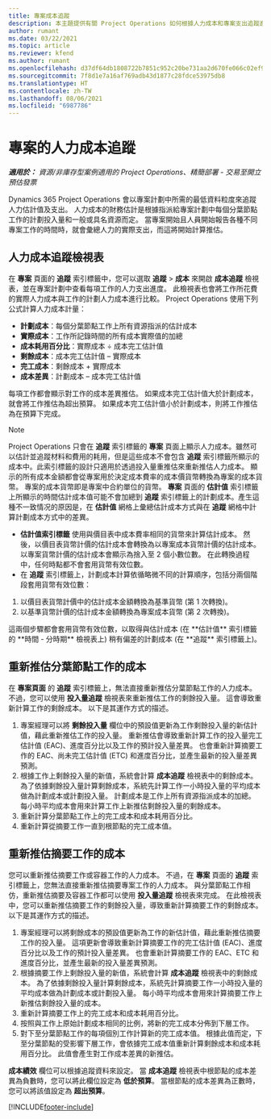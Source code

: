 ```yaml
---
title: 專案成本追蹤
description: 本主題提供有關 Project Operations 如何根據人力成本和專案支出追蹤進度的資訊。
author: rumant
ms.date: 03/22/2021
ms.topic: article
ms.reviewer: kfend
ms.author: rumant
ms.openlocfilehash: d37df64db1808722b7851c952c20be731aa2d670fe066c02ef90386712487407
ms.sourcegitcommit: 7f8d1e7a16af769adb43d1877c28fdce53975db8
ms.translationtype: HT
ms.contentlocale: zh-TW
ms.lasthandoff: 08/06/2021
ms.locfileid: "6987786"
---
```

# <a name="labor-cost-tracking-on-projects"></a>專案的人力成本追蹤

_**適用於：** 資源/非庫存型案例適用的 Project Operations、精簡部署 - 交易至開立預估發票_

Dynamics 365 Project Operations 會以專案計劃中所需的最低資料粒度來追蹤人力估計值及支出。 人力成本的財務估計是根據指派給專案計劃中每個分葉節點工作的計劃投入量和一般或具名資源而定。 當專案開始且人員開始報告各種不同專案工作的時間時，就會彙總人力的實際支出，而這將開始計算推估。

## <a name="labor-cost-tracking-view"></a>人力成本追蹤檢視表

在 **專案** 頁面的 **追蹤** 索引標籤中，您可以選取 **追蹤** > **成本** 來開啟 **成本追蹤** 檢視表，並在專案計劃中查看每項工作的人力支出進度。 此檢視表也會將工作所花費的實際人力成本與工作的計劃人力成本進行比較。 Project Operations 使用下列公式計算人力成本計量：

- **計劃成本**：每個分葉節點工作上所有資源指派的估計成本
- **實際成本**：工作所記錄時間的所有成本實際值的加總
- **成本耗用百分比**：實際成本 ÷ 成本完工估計值
- **剩餘成本**：成本完工估計值 – 實際成本
- **完工成本**：剩餘成本 + 實際成本
- **成本差異**：計劃成本 – 成本完工估計值

每項工作都會顯示對工作的成本差異推估。 如果成本完工估計值大於計劃成本，就會將工作推估為超出預算。 如果成本完工估計值小於計劃成本，則將工作推估為在預算下完成。

>[!NOTE]
> Project Operations 只會在 **追蹤** 索引標籤的 **專案** 頁面上顯示人力成本。雖然可以估計並追蹤材料和費用的耗用，但是這些成本不會包含 **追蹤** 索引標籤所顯示的成本中。此索引標籤的設計只適用於透過投入量重推估來重新推估人力成本。
顯示的所有成本金額都會從專案用於決定成本費率的成本價貨幣轉換為專案的成本貨幣。 專案的成本貨幣即是專案中合約單位的貨幣。 **專案** 頁面的 **估計值** 索引標籤上所顯示的時間估計成本值可能不會加總到 **追蹤** 索引標籤上的計劃成本。產生這種不一致情况的原因是，在 **估計值** 網格上彙總估計成本方式與在 **追蹤** 網格中計算計劃成本方式中的差異。 
>
> - **估計值索引標籤** 使用與價目表中成本費率相同的貨幣來計算估計成本。 然後，以價目表貨幣計價的估計成本會轉換為以專案成本貨幣計價的估計成本。 以專案貨幣計價的估計成本會顯示為捨入至 2 個小數位數。 在此轉換過程中，任何時點都不會套用貨幣有效位數。 
> - 在 **追蹤** 索引標籤上，計劃成本計算依循略微不同的計算順序，包括分兩個階段套用貨幣有效位數： 
   ><ol>
   ><li>以價目表貨幣計價中的估計成本金額轉換為基準貨幣 (第 1 次轉換)。</li>
   ><li>以基準貨幣計價的估計成本金額轉換為專案成本貨幣 (第 2 次轉換)。 </li>
   ></ol>
   >這兩個步驟都會套用貨幣有效位數，以取得與估計成本 (在 **估計值** 索引標籤的 **時間 - 分時期** 檢視表上) 稍有偏差的計劃成本 (在 **追蹤** 索引標籤上)。 
   
## <a name="reprojecting-costs-on-leaf-node-tasks"></a>重新推估分葉節點工作的成本

在 **專案頁面** 的 **追蹤** 索引標籤上，無法直接重新推估分葉節點工作的人力成本。 不過，您可以使用 **投入量追蹤** 檢視表來重新推估工作的剩餘投入量。 這會導致重新計算工作的剩餘成本。 以下是其運作方式的描述。

1. 專案經理可以將 **剩餘投入量** 欄位中的預設值更新為工作剩餘投入量的新估計值，藉此重新推估工作的投入量。 重新推估會導致重新計算工作的投入量完工估計值 (EAC)、進度百分比以及工作的預計投入量差異。 也會重新計算摘要工作的 EAC、尚未完工估計值 (ETC) 和進度百分比，並產生最新的投入量差異預測。
2. 根據工作上剩餘投入量的新值，系統會計算 **成本追蹤** 檢視表中的剩餘成本。 為了依據剩餘投入量計算剩餘成本，系統先計算工作一小時投入量的平均成本做為計劃成本或計劃投入量。 計劃成本是工作上所有資源指派成本的加總。 每小時平均成本會用來計算工作上新推估剩餘投入量的剩餘成本。
3. 重新計算分葉節點工作上的完工成本和成本耗用百分比。
4. 重新計算從摘要工作一直到根節點的完工成本值。

## <a name="reprojecting-costs-on-summary-tasks"></a>重新推估摘要工作的成本

您可以重新推估摘要工作或容器工作的人力成本。 不過，在 **專案** 頁面的 **追蹤** 索引標籤上，您無法直接重新推估摘要專案工作的人力成本。 與分葉節點工作相仿，重新推估摘要及容器工作都可以使用 **投入量追蹤** 檢視表來完成。 在此檢視表中，您可以重新推估摘要工作的剩餘投入量，導致重新計算摘要工作的剩餘成本。 以下是其運作方式的描述。

1. 專案經理可以將剩餘成本的預設值更新為工作的新估計值，藉此重新推估摘要工作的投入量。 這項更新會導致重新計算摘要工作的完工估計值 (EAC)、進度百分比以及工作的預計投入量差異。 也會重新計算摘要工作的 EAC、ETC 和進度百分比，並產生最新的投入量差異預測。
2. 根據摘要工作上剩餘投入量的新值，系統會計算 **成本追蹤** 檢視表中的剩餘成本。 為了依據剩餘投入量計算剩餘成本，系統先計算摘要工作一小時投入量的平均成本做為計劃成本或計劃投入量。 每小時平均成本會用來計算摘要工作上新推估剩餘投入量的成本。
3. 重新計算摘要工作上的完工成本和成本耗用百分比。
4. 按照與工作上原始計劃成本相同的比例，將新的完工成本分佈到下層工作。
5. 對下至分葉節點工作的每項個別工作計算新的完工成本值。 根據此值而定，下至分葉節點的受影響下層工作，會依據完工成本值重新計算剩餘成本和成本耗用百分比。 此值會產生對工作成本差異的新推估。 


**成本績效** 欄位可以根據追蹤資料來設定。 當 **成本追蹤** 檢視表中根節點的成本差異為負數時，您可以將此欄位設定為 **低於預算**。 當根節點的成本差異為正數時，您可以將該值設定為 **超出預算**。


[!INCLUDE[footer-include](../includes/footer-banner.md)]
